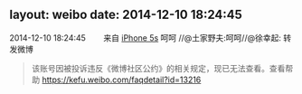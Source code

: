 layout: weibo
date: 2014-12-10 18:24:45
---
2014-12-10 18:24:45  &nbsp;&nbsp;&nbsp;&nbsp;&nbsp;&nbsp; 来自 <a href="sinaweibo://customweibosource" rel="nofollow">iPhone 5s</a>
呵呵 //@土家野夫:呵呵//@徐幸起: 转发微博
>  该账号因被投诉违反《微博社区公约》的相关规定，现已无法查看。查看帮助 https://kefu.weibo.com/faqdetail?id=13216
